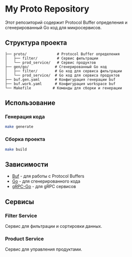 # My Proto Repository

Этот репозиторий содержит Protocol Buffer определения и сгенерированный Go код для микросервисов.

## Структура проекта

```
├── proto/              # Protocol Buffer определения
│   ├── filter/         # Сервис фильтрации
│   └── prod_service/   # Сервис продуктов
├── gen/go/            # Сгенерированный Go код
│   ├── filter/        # Go код для сервиса фильтрации
│   └── prod_service/  # Go код для сервиса продуктов
├── buf.gen.yaml       # Конфигурация генерации buf
├── buf.work.yaml      # Конфигурация workspace buf
└── Makefile          # Команды для сборки и генерации

```

## Использование

### Генерация кода
```bash
make generate
```

### Сборка проекта
```bash
make build
```

## Зависимости

- [Buf](https://buf.build/) - для работы с Protocol Buffers
- [Go](https://golang.org/) - для сгенерированного кода
- [gRPC-Go](https://grpc.io/docs/languages/go/) - для gRPC сервисов

## Сервисы

### Filter Service
Сервис для фильтрации и сортировки данных.

### Product Service
Сервис для управления продуктами.
